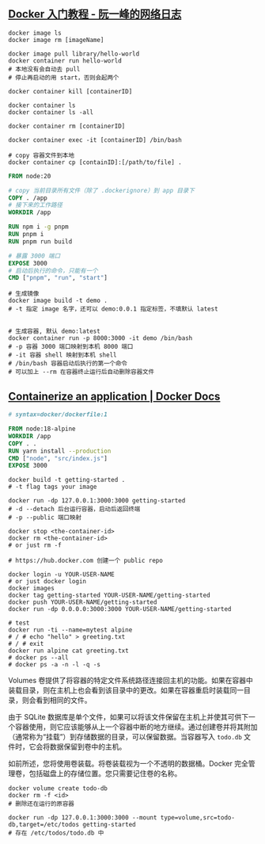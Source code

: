 
## [Docker 入门教程 - 阮一峰的网络日志](https://www.ruanyifeng.com/blog/2018/02/docker-tutorial.html)

```shell
docker image ls
docker image rm [imageName]

docker image pull library/hello-world
docker container run hello-world
# 本地没有会自动去 pull
# 停止再启动的用 start，否则会起两个

docker container kill [containerID]

docker container ls
docker container ls -all

docker container rm [containerID]

docker container exec -it [containerID] /bin/bash

# copy 容器文件到本地
docker container cp [containID]:[/path/to/file] .
```

```dockerfile
FROM node:20

# copy 当前目录所有文件（除了 .dockerignore）到 app 目录下
COPY . /app 
# 接下来的工作路径
WORKDIR /app

RUN npm i -g pnpm
RUN pnpm i
RUN pnpm run build

# 暴露 3000 端口
EXPOSE 3000
# 启动后执行的命令，只能有一个
CMD ["pnpm", "run", "start"]
```

```shell
# 生成镜像
docker image build -t demo .
# -t 指定 image 名字，还可以 demo:0.0.1 指定标签，不填默认 latest


# 生成容器, 默认 demo:latest
docker container run -p 8000:3000 -it demo /bin/bash
# -p 容器 3000 端口映射到本机 8000 端口
# -it 容器 shell 映射到本机 shell
# /bin/bash 容器启动后执行的第一个命令
# 可以加上 --rm 在容器终止运行后自动删除容器文件
```

## [Containerize an application | Docker Docs](https://docs.docker.com/get-started/02_our_app/)


```Dockerfile
# syntax=docker/dockerfile:1

FROM node:18-alpine
WORKDIR /app
COPY . .
RUN yarn install --production
CMD ["node", "src/index.js"]
EXPOSE 3000
```

```shell
docker build -t getting-started .
# -t flag tags your image

docker run -dp 127.0.0.1:3000:3000 getting-started
# -d --detach 后台运行容器，启动后返回终端
# -p --public 端口映射

docker stop <the-container-id>
docker rm <the-container-id>
# or just rm -f
```

```shell
# https://hub.docker.com 创建一个 public repo

docker login -u YOUR-USER-NAME
# or just docker login
docker images
docker tag getting-started YOUR-USER-NAME/getting-started
docker push YOUR-USER-NAME/getting-started
docker run -dp 0.0.0.0:3000:3000 YOUR-USER-NAME/getting-started
```

```shell
# test
docker run -ti --name=mytest alpine
# / # echo "hello" > greeting.txt
# / # exit
docker run alpine cat greeting.txt
# docker ps --all
# docker ps -a -n -l -q -s
```

Volumes 卷提供了将容器的特定文件系统路径连接回主机的功能。如果在容器中装载目录，则在主机上也会看到该目录中的更改。如果在容器重启时装载同一目录，则会看到相同的文件。

由于 SQLite 数据库是单个文件，如果可以将该文件保留在主机上并使其可供下一个容器使用，则它应该能够从上一个容器中断的地方继续。通过创建卷并将其附加（通常称为“挂载”）到存储数据的目录，可以保留数据。当容器写入 `todo.db` 文件时，它会将数据保留到卷中的主机。

如前所述，您将使用卷装载。将卷装载视为一个不透明的数据桶。Docker 完全管理卷，包括磁盘上的存储位置。您只需要记住卷的名称。

```shell
docker volume create todo-db
docker rm -f <id>
# 删除还在运行的原容器

docker run -dp 127.0.0.1:3000:3000 --mount type=volume,src=todo-db,target=/etc/todos getting-started
# 存在 /etc/todos/todo.db 中
```



